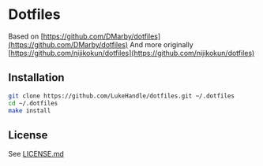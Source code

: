 # Dotfiles

Based on [https://github.com/DMarby/dotfiles](https://github.com/DMarby/dotfiles)
And more originally [https://github.com/nijikokun/dotfiles](https://github.com/nijikokun/dotfiles)


## Installation

```bash
git clone https://github.com/LukeHandle/dotfiles.git ~/.dotfiles
cd ~/.dotfiles
make install
```

## License
See [LICENSE.md](LICENSE.md)
